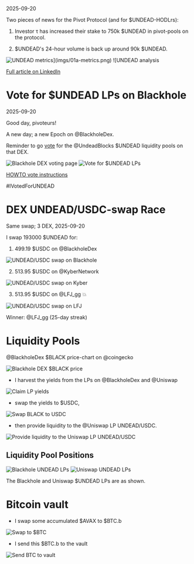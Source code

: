 2025-09-20

Two pieces of news for the Pivot Protocol (and for $UNDEAD-HODLrs):

1. Investor τ has increased their stake to 750k $UNDEAD in pivot-pools on the protocol.

2. $UNDEAD's 24-hour volume is back up around 90k $UNDEAD.

![$UNDEAD metrics](imgs/01a-metrics.png)
![$UNDEAD analysis](imgs/01b-analysis.png)

[Full article on LinkedIn](https://www.linkedin.com/feed/update/urn:li:activity:7375204029817180160/)

# Vote for $UNDEAD LPs on Blackhole 

2025-09-20 

Good day, pivoteurs! 

A new day; a new Epoch on @BlackholeDex. 

Reminder to go [vote](https://blackhole.xyz/vote) for the @UndeadBlocks $UNDEAD liquidity pools on that DEX. 

![Blackhole DEX voting page](imgs/02a-vote.png) 
![Vote for $UNDEAD LPs](imgs/02b-voted.png) 

[HOWTO vote instructions](https://x.com/pivocateur/status/1945637734682341791) 

#IVotedForUNDEAD 

# DEX UNDEAD/USDC-swap Race 

Same swap; 3 DEX, 2025-09-20 

I swap 193000 $UNDEAD for: 

1. 499.19 $USDC on @BlackholeDex 

![UNDEAD/USDC swap on Blackhole](imgs/03a-blackhole.png) 

2. 513.95 $USDC on @KyberNetwork 

![UNDEAD/USDC swap on Kyber](imgs/03b-kyber.png) 

3. 513.95 $USDC on @LFJ_gg 💥 

![UNDEAD/USDC swap on LFJ](imgs/03c-lfj.png) 

Winner: @LFJ_gg (25-day streak) 

# Liquidity Pools 

@BlackholeDex $BLACK price-chart on @coingecko 

![Blackhole DEX $BLACK price](imgs/04a-black.png) 

* I harvest the yields from the LPs on @BlackholeDex and @Uniswap 

![Claim LP yields](imgs/04b-claim.png) 

* swap the yields to $USDC, 

![Swap BLACK to USDC](imgs/04c-swap.png) 

* then provide liquidity to the @Uniswap LP UNDEAD/USDC. 

![Provide liquidity to the Uniswap LP UNDEAD/USDC](imgs/04d-provide.png) 
## Liquidity Pool Positions 

![Blackhole UNDEAD LPs](imgs/05a-blackhole-lps.png) 
![Uniswap UNDEAD LPs](imgs/05b-uniswap-lps.png) 

The Blackhole and Uniswap $UNDEAD LPs are as shown. 

# Bitcoin vault 

* I swap some accumulated $AVAX to $BTC.b 

![Swap to $BTC](imgs/06a-swap.png) 

* I send this $BTC.b to the vault 

![Send BTC to vault](imgs/06b-sned.png) 

